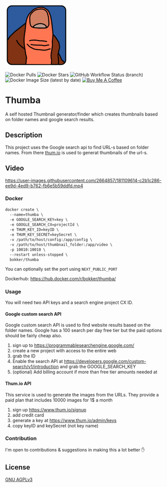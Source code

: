 <img src="https://github.com/BoKKeR/thumba/raw/master/thumba.png" alt="thumba" width="200"/>

![Docker Pulls](https://img.shields.io/docker/pulls/bokker/thumba) ![Docker Stars](https://img.shields.io/docker/stars/bokker/thumba) ![GitHub Workflow Status (branch)](https://img.shields.io/github/workflow/status/BoKKeR/thumba/master/master) ![Docker Image Size (latest by date)](https://img.shields.io/docker/image-size/bokker/thumba/latest) 
<a href="https://www.buymeacoffee.com/bokker" target="_blank"><img src="https://cdn.buymeacoffee.com/buttons/default-orange.png" alt="Buy Me A Coffee" height="41" width="174"></a>

# Thumba
A self hosted Thumbnail generator/finder which creates thumbnails based on folder names and google search results.

## Description

This project uses the Google search api to find URL-s based on folder names. From there [thum.io](https://www.thum.io) is used to generat thumbnails of the url-s.

## Video

https://user-images.githubusercontent.com/2664857/181109614-c2b1c286-ee9d-4ed9-b762-fb6e5b59ddfd.mp4

### Docker

```
docker create \
  --name=thumba \
  -e GOOGLE_SEARCH_KEY=key \
  -e GOOGLE_SEARCH_CX=projectId \
  -e THUM_KEY_ID=keyID \
  -e THUM_KEY_SECRET=keySecret \
  -v /path/to/host/config:/app/config \
  -v /path/to/host/thumbnail_folder:/app/video \
  -p 10010:10010 \
  --restart unless-stopped \
  bokker/thumba
```

You can optionally set the port using `NEXT_PUBLIC_PORT`

Dockerhub: https://hub.docker.com/r/bokker/thumba/

### Usage

You will need two API keys and a search engine project CX ID. 

#### Google custom search API

Google custom search API is used to find website results based on the folder names. Google has a 100 search per day free tier but the paid options should be fairly cheap also.

1. sign up to https://programmablesearchengine.google.com/ 
2. create a new project with access to the entire web
3. grab the ID
4. Enable the search API at https://developers.google.com/custom-search/v1/introduction and grab the GOOGLE_SEARCH_KEY
5. (optional) Add billing account if more than free tier amounts needed at

#### Thum.io API

This service is used to generate the images from the URLs. They provide a paid plan that includes 10000 images for 1$ a month

1. sign up https://www.thum.io/signup
2. add credit card
3. generate a key at https://www.thum.io/admin/keys
4. copy keyID and keySecret (not key name)

### Contribution

I'm open to contributions & suggestions in making this a lot better :hand:

## License

[GNU AGPLv3](https://choosealicense.com/licenses/agpl-3.0/)
